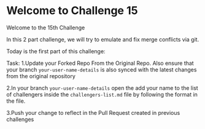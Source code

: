 # Welcome to Challenge 15

Welcome to the 15th Challenge

In this 2 part challenge, we will try to emulate and fix merge conflicts via git.

Today is the first part of this challenge:

Task:
1.Update your Forked Repo From the Original Repo. Also ensure that your branch ``your-user-name-details`` is also synced with the latest changes from the original repository

2.In your branch ``your-user-name-details`` open the add your name to the list of challengers inside the ``challengers-list.md`` file by following the format in the file.

3.Push your change to reflect in the Pull Request created in previous challenges
